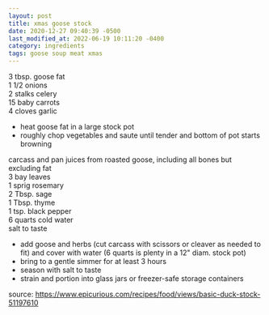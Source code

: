 ```yaml
---
layout: post
title: xmas goose stock
date: 2020-12-27 09:40:39 -0500
last_modified_at: 2022-06-19 10:11:20 -0400
category: ingredients
tags: goose soup meat xmas
---
```


3 tbsp. goose fat  
1 1/2 onions  
2 stalks celery  
15 baby carrots  
4 cloves garlic 
* heat goose fat in a large stock pot
* roughly chop vegetables and saute until tender and bottom of pot starts browning

carcass and pan juices from roasted goose, including all bones but excluding fat  
3 bay leaves  
1 sprig rosemary  
2 Tbsp. sage  
1 Tbsp. thyme  
1 tsp. black pepper  
6 quarts cold water  
salt to taste
* add goose and herbs (cut carcass with scissors or cleaver as needed to fit)
  and cover with water (6 quarts is plenty in a 12" diam. stock pot)
* bring to a gentle simmer for at least 3 hours
* season with salt to taste
* strain and portion into glass jars or freezer-safe storage containers

source: <https://www.epicurious.com/recipes/food/views/basic-duck-stock-51197610>
